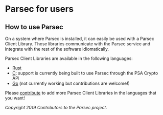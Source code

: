 # Parsec for users

## How to use Parsec

On a system where Parsec is installed, it can easily be used with a Parsec Client Library. Those
libraries communicate with the Parsec service and integrate with the rest of the software
idiomatically.

Parsec Client Libraries are available in the following languages:

- [Rust](https://docs.rs/parsec-client/*/parsec_client/)
- [C](https://github.com/parallaxsecond/parsec-se-driver): support is currently being built to use
   Parsec through the PSA Crypto API
- [Go](https://github.com/parallaxsecond/parsec-client-go) (not currently working but contributions
   are welcome!)

Please [contribute](parsec_client/writing_library.md) to add more Parsec Client Libraries in the
languages that you want!

*Copyright 2019 Contributors to the Parsec project.*

